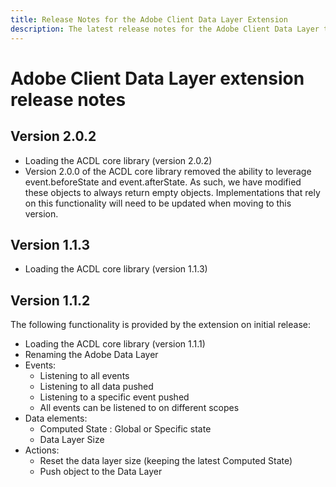 ```yaml
---
title: Release Notes for the Adobe Client Data Layer Extension
description: The latest release notes for the Adobe Client Data Layer tag extension in Adobe Experience Platform.
---
```

# Adobe Client Data Layer extension release notes

## Version 2.0.2

* Loading the ACDL core library (version 2.0.2)
* Version 2.0.0 of the ACDL core library removed the ability to leverage event.beforeState and event.afterState. As such, we have modified these objects to always return empty objects. Implementations that rely on this functionality will need to be updated when moving to this version.

## Version 1.1.3

* Loading the ACDL core library (version 1.1.3)

## Version 1.1.2

The following functionality is provided by the extension on initial release:

* Loading the ACDL core library (version 1.1.1)
* Renaming the Adobe Data Layer
* Events:
  * Listening to all events
  * Listening to all data pushed
  * Listening to a specific event pushed
  * All events can be listened to on different scopes
* Data elements:
  * Computed State : Global or Specific state
  * Data Layer Size
* Actions:
  * Reset the data layer size (keeping the latest Computed State)
  * Push object to the Data Layer

